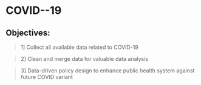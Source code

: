 # COVID--19

Objectives:
----

 > 1] Collect all available data related to COVID-19
  
 > 2] Clean and merge data for valuable data analysis 
 
 > 3] Data-driven policy design to enhance public health system against future COVID variant  
